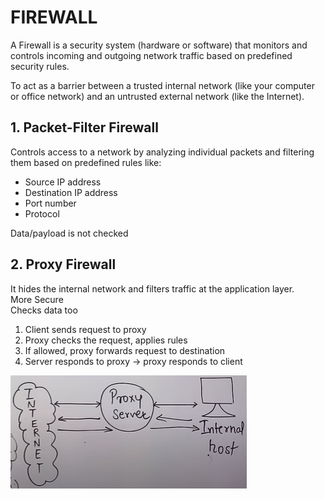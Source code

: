 # FIREWALL

A Firewall is a security system (hardware or software) that monitors and controls incoming and outgoing network traffic based on predefined security rules.

To act as a barrier between a trusted internal network (like your computer or office network) and an untrusted external network (like the Internet).

## 1. Packet-Filter Firewall
Controls access to a network by analyzing individual packets and filtering them based on predefined rules like:
- Source IP address
- Destination IP address
- Port number
- Protocol

Data/payload is not checked

## 2. Proxy Firewall
It hides the internal network and filters traffic at the application layer.  
More Secure  
Checks data too  
1. Client sends request to proxy
2. Proxy checks the request, applies rules
3. If allowed, proxy forwards request to destination
4. Server responds to proxy → proxy responds to client

![alt text](image-7.png)